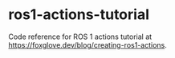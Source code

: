 # ros1-actions-tutorial
Code reference for ROS 1 actions tutorial at https://foxglove.dev/blog/creating-ros1-actions.

